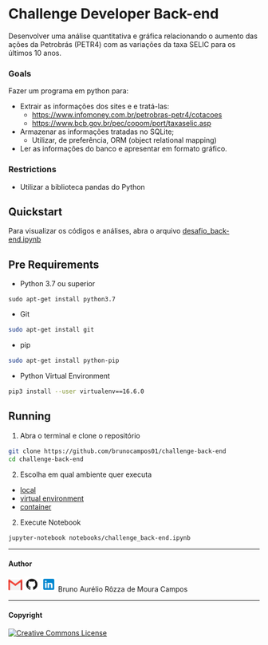 # Challenge Developer Back-end
Desenvolver uma análise quantitativa e gráfica relacionando o aumento das ações da
Petrobrás (PETR4) com as variações da taxa SELIC para os últimos 10 anos.

### Goals
Fazer um programa em python para:
- Extrair as informações dos sites e e tratá-las: 
  - https://www.infomoney.com.br/petrobras-petr4/cotacoes
  - https://www.bcb.gov.br/pec/copom/port/taxaselic.asp
- Armazenar as informações tratadas no SQLite;
  - Utilizar, de preferência, ORM (object relational mapping)
- Ler as informações do banco e apresentar em formato gráfico.

### Restrictions
- Utilizar a biblioteca pandas do Python

## Quickstart
Para visualizar os códigos e análises, abra o arquivo [desafio_back-end.ipynb](notebooks/)

## Pre Requirements
- Python 3.7 ou superior
```
sudo apt-get install python3.7
```

- Git
```bash
sudo apt-get install git
```

- pip
```bash
sudo apt-get install python-pip
```

- Python Virtual Environment
```sh
pip3 install --user virtualenv==16.6.0
```

## Running
1. Abra o terminal e clone o repositório

```bash
git clone https://github.com/brunocampos01/challenge-back-end
cd challenge-back-end
```
2. Escolha em qual ambiente quer executa
 - [local](src/environment/README.md)
 - [virtual environment](src/environment/README.md)
 - [container](src/environment/README.md)

2. Execute Notebook

```bash
jupyter-notebook notebooks/challenge_back-end.ipynb
```
---

#### Author
<a href="mailto:brunocampos01@gmail.com" target="_blank"><img class="" src="https://github.com/brunocampos01/devops/blob/master/images/gmail.png" width="28"></a>
<a href="https://github.com/brunocampos01" target="_blank"><img class="ai-subscribed-social-icon" src="https://github.com/brunocampos01/devops/blob/master/images/github.png" width="30"></a>
<a href="https://www.linkedin.com/in/brunocampos01/" target="_blank"><img class="ai-subscribed-social-icon" src="https://github.com/brunocampos01/devops/blob/master/images/linkedin.png" width="30"></a>
Bruno Aurélio Rôzza de Moura Campos 

---

#### Copyright
<a rel="license" href="http://creativecommons.org/licenses/by-sa/4.0/"><img alt="Creative Commons License" style="border-width:0" src="https://i.creativecommons.org/l/by-sa/4.0/88x31.png" /></a><br/>

